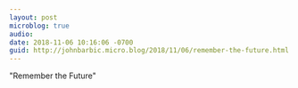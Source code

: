 ```yaml
---
layout: post
microblog: true
audio: 
date: 2018-11-06 10:16:06 -0700
guid: http://johnbarbic.micro.blog/2018/11/06/remember-the-future.html
---
```

"Remember the Future"
